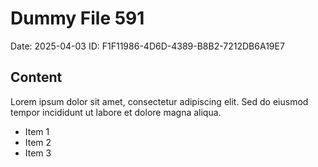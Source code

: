 # Dummy File 591

Date: 2025-04-03
ID: F1F11986-4D6D-4389-B8B2-7212DB6A19E7

## Content

Lorem ipsum dolor sit amet, consectetur adipiscing elit.
Sed do eiusmod tempor incididunt ut labore et dolore magna aliqua.

* Item 1
* Item 2
* Item 3


